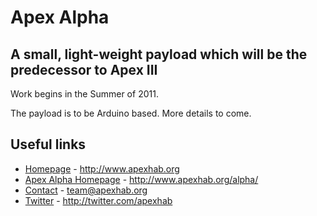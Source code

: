 # Apex Alpha
## A small, light-weight payload which will be the predecessor to Apex III

Work begins in the Summer of 2011.

The payload is to be Arduino based. More details to come.

## Useful links

* [Homepage](http://www.apexhab.org) - http://www.apexhab.org
* [Apex Alpha Homepage](http://www.apexhab.org/alpha/) - http://www.apexhab.org/alpha/
* [Contact](mailto:team@apexhab.org) - team@apexhab.org
* [Twitter](http://twitter.com/apexhab) - http://twitter.com/apexhab
